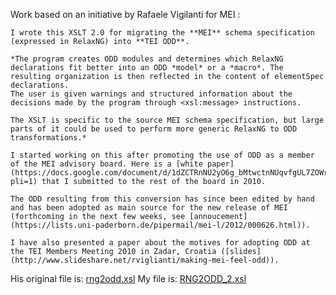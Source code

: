 Work based on an initiative by Rafaele Vigilanti for MEI : 

```
I wrote this XSLT 2.0 for migrating the **MEI** schema specification (expressed in RelaxNG) into **TEI ODD**.

*The program creates ODD modules and determines which RelaxNG declarations fit better into an ODD *model* or a *macro*. The resulting organization is then reflected in the content of elementSpec declarations.
The user is given warnings and structured information about the decisions made by the program through <xsl:message> instructions.

The XSLT is specific to the source MEI schema specification, but large parts of it could be used to perform more generic RelaxNG to ODD transformations.*

I started working on this after promoting the use of ODD as a member of the MEI advisory board. Here is a [white paper](https://docs.google.com/document/d/1dZCTRnNU2yO6g_bMtwctnNUqvfgUL7ZOWrc8Oqefb7o/edit?pli=1) that I submitted to the rest of the board in 2010.

The ODD resulting from this conversion has since been edited by hand and has been adopted as main source for the new release of MEI (forthcoming in the next few weeks, see [annoucement](https://lists.uni-paderborn.de/pipermail/mei-l/2012/000626.html)).

I have also presented a paper about the motives for adopting ODD at the TEI Members Meeting 2010 in Zadar, Croatia ([slides](http://www.slideshare.net/rviglianti/making-mei-feel-odd)).
```

His original file is: [rng2odd.xsl](https://github.com/ParthenosWP4/standardsLibrary/tree/master/RNG2ODD/rng2odd.xsl)
My file is: [RNG2ODD_2.xsl](https://github.com/ParthenosWP4/standardsLibrary/tree/master/RNG2ODD/RNG2ODD_2.xsl)